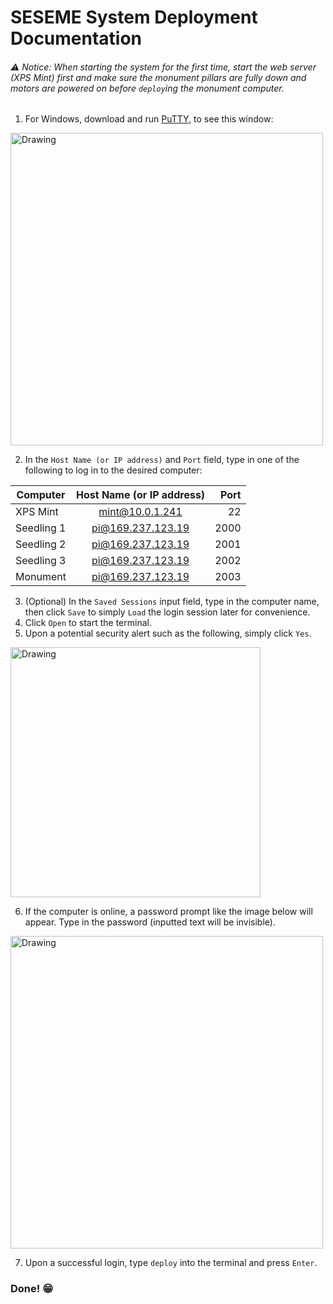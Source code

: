 # SESEME System Deployment Documentation
###### ⚠️ Notice: When starting the system for the first time, start the web server (XPS Mint) first and make sure the monument pillars are fully down and motors are powered on before `deploy`ing the monument computer.
##

1. For Windows, download and run [PuTTY](http://the.earth.li/~sgtatham/putty/latest/x86/putty.exe), to see this window:

<img src="https://www.dropbox.com/s/tuxz04cfb9mlqs4/putty.png?dl=1" alt="Drawing" style="width: 500px;"/>

2. In the `Host Name (or IP address)` and `Port` field, type in one of the following to log in to the desired computer:

| Computer 		| Host Name (or IP address) | Port  |
| ------------- |:-------------:	| -----:|
| XPS Mint      | mint@10.0.1.241 	| 22 	|
| Seedling 1    | pi@169.237.123.19 | 2000  |
| Seedling 2 	| pi@169.237.123.19	| 2001  |
| Seedling 3 	| pi@169.237.123.19	| 2002  |
| Monument  	| pi@169.237.123.19	| 2003  |

3. (Optional) In the `Saved Sessions` input field, type in the computer name, then click `Save` to simply `Load` the login session later for convenience.
4. Click `Open` to start the terminal.
5. Upon a potential security alert such as the following, simply click `Yes`.

<img src="https://www.dropbox.com/s/zahet5050dej9u3/sec%20alert.png?dl=1" alt="Drawing" style="width: 400px;"/>

6. If the computer is online, a password prompt like the image below will appear. Type in the password (inputted text will be invisible).

<img src="https://www.dropbox.com/s/cn8l2c11wlvoiwx/pw%20prompt.png?dl=1" alt="Drawing" style="width: 500px;"/>

7. Upon a successful login, type `deploy` into the terminal and press `Enter`.

### Done! 😁
